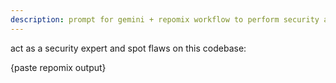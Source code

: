 ```yaml
---
description: prompt for gemini + repomix workflow to perform security audit
---
```


act as a security expert and spot flaws on this codebase:

{paste repomix output}
